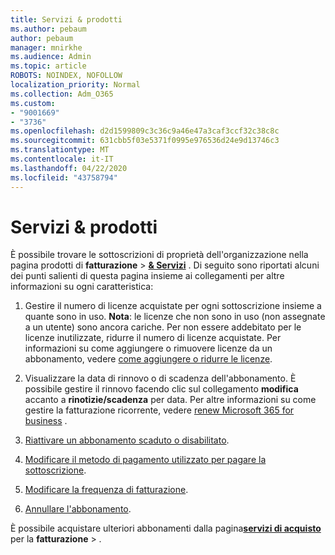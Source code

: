```yaml
---
title: Servizi & prodotti
ms.author: pebaum
author: pebaum
manager: mnirkhe
ms.audience: Admin
ms.topic: article
ROBOTS: NOINDEX, NOFOLLOW
localization_priority: Normal
ms.collection: Adm_O365
ms.custom:
- "9001669"
- "3736"
ms.openlocfilehash: d2d1599809c3c36c9a46e47a3caf3ccf32c38c8c
ms.sourcegitcommit: 631cbb5f03e5371f0995e976536d24e9d13746c3
ms.translationtype: MT
ms.contentlocale: it-IT
ms.lasthandoff: 04/22/2020
ms.locfileid: "43758794"
---
```

# <a name="products--services"></a>Servizi & prodotti

È possibile trovare le sottoscrizioni di proprietà dell'organizzazione nella pagina prodotti di **fatturazione** > [**& Servizi**](https://go.microsoft.com/fwlink/p/?linkid=842054) . Di seguito sono riportati alcuni dei punti salienti di questa pagina insieme ai collegamenti per altre informazioni su ogni caratteristica:

1. Gestire il numero di licenze acquistate per ogni sottoscrizione insieme a quante sono in uso.  **Nota**: le licenze che non sono in uso (non assegnate a un utente) sono ancora cariche.  Per non essere addebitato per le licenze inutilizzate, ridurre il numero di licenze acquistate. Per informazioni su come aggiungere o rimuovere licenze da un abbonamento, vedere [come aggiungere o ridurre le licenze](https://docs.microsoft.com/alchemyinsights/how-to-add-or-reduce-licenses).

2. Visualizzare la data di rinnovo o di scadenza dell'abbonamento.  È possibile gestire il rinnovo facendo clic sul collegamento **modifica** accanto a **rinotizie/scadenza** per data.  Per altre informazioni su come gestire la fatturazione ricorrente, vedere [renew Microsoft 365 for business](https://go.microsoft.com/fwlink/?linkid=2119216) .

3. [Riattivare un abbonamento scaduto o disabilitato](https://go.microsoft.com/fwlink/?linkid=2117519).

4. [Modificare il metodo di pagamento utilizzato per pagare la sottoscrizione](https://go.microsoft.com/fwlink/?linkid=2117167).

5. [Modificare la frequenza di fatturazione](https://go.microsoft.com/fwlink/?linkid=2119112).

6. [Annullare l'abbonamento](https://go.microsoft.com/fwlink/?linkid=2119113).

È possibile acquistare ulteriori abbonamenti dalla pagina[**servizi di acquisto**](https://go.microsoft.com/fwlink/p/?linkid=868433) per la **fatturazione** > .
